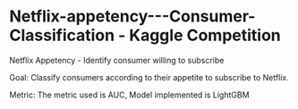 # Netflix-appetency---Consumer-Classification - Kaggle Competition


Netflix Appetency - Identify consumer willing to subscribe

Goal:
Classify consumers according to their appetite to subscribe to Netflix.

Metric:
The metric used is AUC, Model implemented is LightGBM
